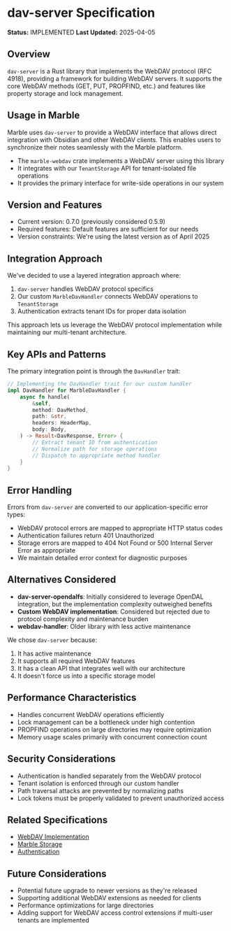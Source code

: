 # dav-server Specification

**Status:** IMPLEMENTED
**Last Updated:** 2025-04-05

## Overview

`dav-server` is a Rust library that implements the WebDAV protocol (RFC 4918), providing a framework for building WebDAV servers. It supports the core WebDAV methods (GET, PUT, PROPFIND, etc.) and features like property storage and lock management.

## Usage in Marble

Marble uses `dav-server` to provide a WebDAV interface that allows direct integration with Obsidian and other WebDAV clients. This enables users to synchronize their notes seamlessly with the Marble platform.

- The `marble-webdav` crate implements a WebDAV server using this library
- It integrates with our `TenantStorage` API for tenant-isolated file operations
- It provides the primary interface for write-side operations in our system

## Version and Features

- Current version: 0.7.0 (previously considered 0.5.9)
- Required features: Default features are sufficient for our needs
- Version constraints: We're using the latest version as of April 2025

## Integration Approach

We've decided to use a layered integration approach where:

1. `dav-server` handles WebDAV protocol specifics
2. Our custom `MarbleDavHandler` connects WebDAV operations to `TenantStorage`
3. Authentication extracts tenant IDs for proper data isolation

This approach lets us leverage the WebDAV protocol implementation while maintaining our multi-tenant architecture.

## Key APIs and Patterns

The primary integration point is through the `DavHandler` trait:

```rust
// Implementing the DavHandler trait for our custom handler
impl DavHandler for MarbleDavHandler {
    async fn handle(
        &self,
        method: DavMethod,
        path: &str,
        headers: HeaderMap,
        body: Body,
    ) -> Result<DavResponse, Error> {
        // Extract tenant ID from authentication
        // Normalize path for storage operations
        // Dispatch to appropriate method handler
    }
}
```

## Error Handling

Errors from `dav-server` are converted to our application-specific error types:

- WebDAV protocol errors are mapped to appropriate HTTP status codes
- Authentication failures return 401 Unauthorized
- Storage errors are mapped to 404 Not Found or 500 Internal Server Error as appropriate
- We maintain detailed error context for diagnostic purposes

## Alternatives Considered

- **dav-server-opendalfs**: Initially considered to leverage OpenDAL integration, but the implementation complexity outweighed benefits
- **Custom WebDAV implementation**: Considered but rejected due to protocol complexity and maintenance burden
- **webdav-handler**: Older library with less active maintenance

We chose `dav-server` because:
1. It has active maintenance
2. It supports all required WebDAV features
3. It has a clean API that integrates well with our architecture
4. It doesn't force us into a specific storage model

## Performance Characteristics

- Handles concurrent WebDAV operations efficiently
- Lock management can be a bottleneck under high contention
- PROPFIND operations on large directories may require optimization
- Memory usage scales primarily with concurrent connection count

## Security Considerations

- Authentication is handled separately from the WebDAV protocol
- Tenant isolation is enforced through our custom handler
- Path traversal attacks are prevented by normalizing paths
- Lock tokens must be properly validated to prevent unauthorized access

## Related Specifications

- [WebDAV Implementation](../handoffs/webdav_implementation.md)
- [Marble Storage](../crates/marble_storage.md)
- [Authentication](../domain/authentication.md)

## Future Considerations

- Potential future upgrade to newer versions as they're released
- Supporting additional WebDAV extensions as needed for clients
- Performance optimizations for large directories
- Adding support for WebDAV access control extensions if multi-user tenants are implemented

